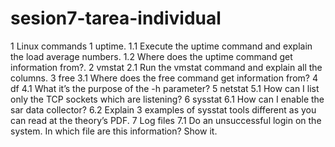 # sesion7-tarea-individual

 1  Linux commands
     1  uptime. 
         1.1  Execute the uptime command and explain the load average numbers.
         1.2  Where does the uptime command get information from?. 
     2  vmstat
         2.1  Run the vmstat command and explain all the columns. 
     3  free
         3.1  Where does the free command get information from? 
     4  df
         4.1  What it’s the purpose of the -h parameter?
     5  netstat
         5.1  How can I list only the TCP sockets which are listening? 
     6  sysstat
         6.1  How can I enable the sar data collector?
         6.2  Explain 3 examples of sysstat tools different as you can read at the theory’s PDF. 
     7  Log files
         7.1  Do an unsuccessful login on the system. In which file are this information? Show it.
